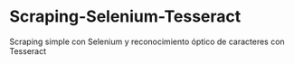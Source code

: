 # Scraping-Selenium-Tesseract
Scraping simple con Selenium y reconocimiento óptico de caracteres con Tesseract
